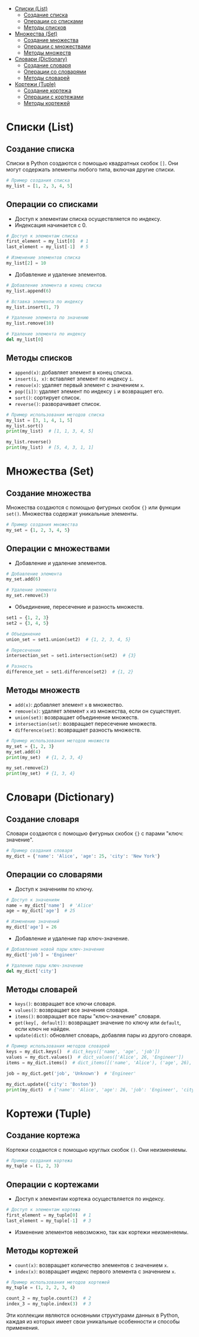 <!-- TOC -->
* [Списки (List)](#списки-list)
  * [Создание списка](#создание-списка)
  * [Операции со списками](#операции-со-списками)
  * [Методы списков](#методы-списков)
* [Множества (Set)](#множества-set)
  * [Создание множества](#создание-множества)
  * [Операции с множествами](#операции-с-множествами)
  * [Методы множеств](#методы-множеств)
* [Словари (Dictionary)](#словари-dictionary)
  * [Создание словаря](#создание-словаря)
  * [Операции со словарями](#операции-со-словарями)
  * [Методы словарей](#методы-словарей)
* [Кортежи (Tuple)](#кортежи-tuple)
  * [Создание кортежа](#создание-кортежа)
  * [Операции с кортежами](#операции-с-кортежами)
  * [Методы кортежей](#методы-кортежей)
<!-- TOC -->

# Списки (List)

## Создание списка
Списки в Python создаются с помощью квадратных скобок `[]`. Они могут содержать элементы любого типа, включая другие списки.

```python
# Пример создания списка
my_list = [1, 2, 3, 4, 5]
```

## Операции со списками
- Доступ к элементам списка осуществляется по индексу.
- Индексация начинается с 0.

```python
# Доступ к элементам списка
first_element = my_list[0]  # 1
last_element = my_list[-1]  # 5

# Изменение элементов списка
my_list[2] = 10
```

- Добавление и удаление элементов.

```python
# Добавление элемента в конец списка
my_list.append(6)

# Вставка элемента по индексу
my_list.insert(1, 7)

# Удаление элемента по значению
my_list.remove(10)

# Удаление элемента по индексу
del my_list[0]
```

## Методы списков
- `append(x)`: добавляет элемент в конец списка.
- `insert(i, x)`: вставляет элемент по индексу `i`.
- `remove(x)`: удаляет первый элемент с значением `x`.
- `pop([i])`: удаляет элемент по индексу `i` и возвращает его.
- `sort()`: сортирует список.
- `reverse()`: разворачивает список.

```python
# Пример использования методов списка
my_list = [3, 1, 4, 1, 5]
my_list.sort()
print(my_list)  # [1, 1, 3, 4, 5]

my_list.reverse()
print(my_list)  # [5, 4, 3, 1, 1]
```

# Множества (Set)

## Создание множества
Множества создаются с помощью фигурных скобок `{}` или функции `set()`. Множества содержат уникальные элементы.

```python
# Пример создания множества
my_set = {1, 2, 3, 4, 5}
```

## Операции с множествами
- Добавление и удаление элементов.

```python
# Добавление элемента
my_set.add(6)

# Удаление элемента
my_set.remove(3)
```

- Объединение, пересечение и разность множеств.

```python
set1 = {1, 2, 3}
set2 = {3, 4, 5}

# Объединение
union_set = set1.union(set2)  # {1, 2, 3, 4, 5}

# Пересечение
intersection_set = set1.intersection(set2)  # {3}

# Разность
difference_set = set1.difference(set2)  # {1, 2}
```

## Методы множеств
- `add(x)`: добавляет элемент `x` в множество.
- `remove(x)`: удаляет элемент `x` из множества, если он существует.
- `union(set)`: возвращает объединение множеств.
- `intersection(set)`: возвращает пересечение множеств.
- `difference(set)`: возвращает разность множеств.

```python
# Пример использования методов множеств
my_set = {1, 2, 3}
my_set.add(4)
print(my_set)  # {1, 2, 3, 4}

my_set.remove(2)
print(my_set)  # {1, 3, 4}
```

# Словари (Dictionary)

## Создание словаря
Словари создаются с помощью фигурных скобок `{}` с парами "ключ: значение".

```python
# Пример создания словаря
my_dict = {'name': 'Alice', 'age': 25, 'city': 'New York'}
```

## Операции со словарями
- Доступ к значениям по ключу.

```python
# Доступ к значениям
name = my_dict['name']  # 'Alice'
age = my_dict['age']  # 25

# Изменение значений
my_dict['age'] = 26
```

- Добавление и удаление пар ключ-значение.

```python
# Добавление новой пары ключ-значение
my_dict['job'] = 'Engineer'

# Удаление пары ключ-значение
del my_dict['city']
```

## Методы словарей
- `keys()`: возвращает все ключи словаря.
- `values()`: возвращает все значения словаря.
- `items()`: возвращает все пары "ключ-значение" словаря.
- `get(key[, default])`: возвращает значение по ключу или `default`, если ключ не найден.
- `update(dict)`: обновляет словарь, добавляя пары из другого словаря.

```python
# Пример использования методов словарей
keys = my_dict.keys()  # dict_keys(['name', 'age', 'job'])
values = my_dict.values()  # dict_values(['Alice', 26, 'Engineer'])
items = my_dict.items()  # dict_items([('name', 'Alice'), ('age', 26), ('job', 'Engineer')])

job = my_dict.get('job', 'Unknown')  # 'Engineer'

my_dict.update({'city': 'Boston'})
print(my_dict)  # {'name': 'Alice', 'age': 26, 'job': 'Engineer', 'city': 'Boston'}
```

# Кортежи (Tuple)

## Создание кортежа
Кортежи создаются с помощью круглых скобок `()`. Они неизменяемы.

```python
# Пример создания кортежа
my_tuple = (1, 2, 3)
```

## Операции с кортежами
- Доступ к элементам кортежа осуществляется по индексу.

```python
# Доступ к элементам кортежа
first_element = my_tuple[0]  # 1
last_element = my_tuple[-1]  # 3
```

- Изменение элементов невозможно, так как кортежи неизменяемы.

## Методы кортежей
- `count(x)`: возвращает количество элементов с значением `x`.
- `index(x)`: возвращает индекс первого элемента с значением `x`.

```python
# Пример использования методов кортежей
my_tuple = (1, 2, 2, 3, 4)

count_2 = my_tuple.count(2)  # 2
index_3 = my_tuple.index(3)  # 3
```

Эти коллекции являются основными структурами данных в Python, каждая из которых имеет свои уникальные особенности и способы применения.